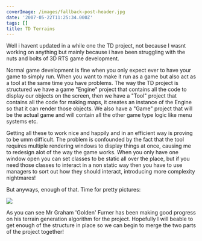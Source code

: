 ```yaml
---
coverImage: /images/fallback-post-header.jpg
date: '2007-05-22T11:25:34.000Z'
tags: []
title: TD Terrains
---
```


Well i havent updated in a while one the TD project, not because I wasnt working on anything but mainly because i have been struggling with the nuts and bolts of 3D RTS game development.

<!-- more -->

Normal game development is fine when you only expect ever to have your game to simply run. When you want to make it run as a game but also act as a tool at the same time you have problems. The way the TD project is structured we have a game &quot;Engine&quot; project that contains all the code to display our objects on the screen, then we have a &quot;Tool&quot; project that contains all the code for making maps, it creates an instance of the Engine so that it can render those objects. We also have a &quot;Game&quot; project that will be the actual game and will contain all the other game type logic like menu systems etc.

Getting all these to work nice and happily and in an efficient way is proving to be umm difficult. The problem is confounded by the fact that the tool requires multiple rendering windows to display things at once, causing me to redesign alot of the way the game works. When you only have one window open you can set classes to be static all over the place, but if you need those classes to interact in a non static way then you have to use managers to sort out how they should interact, introducing more complexity nightmares!

But anyways, enough of that. Time for pretty pictures:

![](https://www.mikecann.co.uk/Work/TDProject/terrain01.jpg)

As you can see Mr Graham 'Golden' Furner has been making good progress on his terrain generation algorithm for the project. Hopefully I will beable to get enough of the structure in place so we can begin to merge the two parts of the project together!
